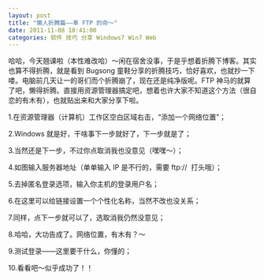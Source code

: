 ```yaml
---
layout: post 
title: "懒人折腾篇——革 FTP 的命～"
date: 2011-11-08 10:41:00
categories: 软件 技巧 分享 Windows7 Win7 Web
---
```


哈哈，今天翘课啦（本性难改哈）～闲在宿舍没事，于是乎想着折腾下博客。其实也算不得折腾，就是看到 Bugsong 童鞋分享的折腾技巧，恰好喜欢，也就抄一下喽。电脑前几天让一的哥们而个折腾崩了，现在还是纯净版呢。FTP 神马的就算了吧，懒得折腾。直接用资源管理器搞定吧，想着也许大家不知道这个方法（很自恋的有木有），也就贴出来和大家分享下啦。

1.在资源管理器（计算机）工作区空白区域右击，“添加一个网络位置”；



2.Windows 就是好，干啥事下一步就好了，下一步就是了；



3.当然还是下一步，不过你点取消我也没意见（嘿嘿～）；



4.如图输入服务器地址（单单输入 IP 是不行的，需要 ftp://&#160; 打头哦）；



5.去掉匿名登录选项，输入你主机的登录用户名；



6.在这里可以给链接设置一个个性化名称，当然不改也没关系；



7.同样，点下一步就可以了，选取消我仍然没意见；



8.哈哈，大功告成了。网络位置，有木有？～



9.测试登录——这里要干什么，你懂的；



10.看看吧～似乎成功了！！